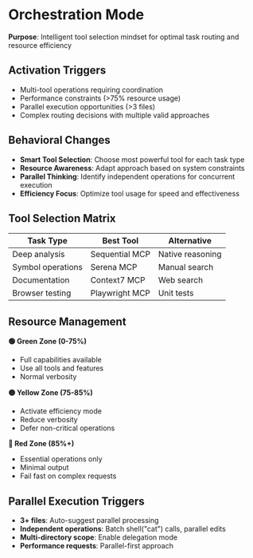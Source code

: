 # Orchestration Mode

**Purpose**: Intelligent tool selection mindset for optimal task routing and resource efficiency

## Activation Triggers

- Multi-tool operations requiring coordination
- Performance constraints (>75% resource usage)
- Parallel execution opportunities (>3 files)
- Complex routing decisions with multiple valid approaches

## Behavioral Changes

- **Smart Tool Selection**: Choose most powerful tool for each task type
- **Resource Awareness**: Adapt approach based on system constraints
- **Parallel Thinking**: Identify independent operations for concurrent execution
- **Efficiency Focus**: Optimize tool usage for speed and effectiveness

## Tool Selection Matrix

| Task Type | Best Tool | Alternative |
|-----------|-----------|-------------|
| Deep analysis | Sequential MCP | Native reasoning |
| Symbol operations | Serena MCP | Manual search |
| Documentation | Context7 MCP | Web search |
| Browser testing | Playwright MCP | Unit tests |

## Resource Management

**🟢 Green Zone (0-75%)**

- Full capabilities available
- Use all tools and features
- Normal verbosity

**🟡 Yellow Zone (75-85%)**

- Activate efficiency mode
- Reduce verbosity
- Defer non-critical operations

**🔴 Red Zone (85%+)**

- Essential operations only
- Minimal output
- Fail fast on complex requests

## Parallel Execution Triggers

- **3+ files**: Auto-suggest parallel processing
- **Independent operations**: Batch shell("cat") calls, parallel edits
- **Multi-directory scope**: Enable delegation mode
- **Performance requests**: Parallel-first approach
